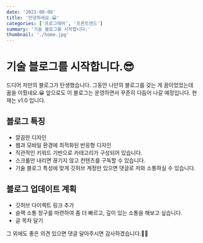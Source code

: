 ```yaml
---
date: '2021-08-08'
title: '안녕하세요.😀'
categories: ['프로그래머', '프론트엔드']
summary: '기술 블로그를 시작합니다.'
thumbnail: './home.jpg'
---
```


# 기술 블로그를 시작합니다.😎

드디어 저만의 블로그가 탄생했습니다. 그동안 나만의 블로그를 갖는 게 꿈이었었는데 꿈을 이뤘네요.😀
앞으로도 이 블로그는 운영하면서 꾸준히 다듬어 나갈 예정입니다. 현재는 v1.0 입니다.

## 블로그 특징

- 깔끔한 디자인
- 웹과 모바일 환경에 최적화된 반응형 디자인
- 직관적인 키워드 기반으로 카테고리가 구성되어 있습니다.
- 스크롤만 내리면 끊기지 않고 컨텐츠를 구독할 수 있습니다.
- 기술 블로그 특성에 맞게 깃허브 계정만 있으면 댓글로 저와 소통하실 수 있습니다.

## 블로그 업데이트 계획

- 깃허브 다이렉트 링크 추가
- 슬랙 소통 창구를 마련하여 좀 더 빠르고, 깊이 있는 소통을 해보고 싶습니다.
- 글 목차 달기

그 외에도 좋은 의견 있으면 댓글 달아주시면 감사하겠습니다.👍🏻
